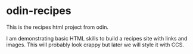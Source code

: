 # odin-recipes

This is the recipes html project from odin. 

I am demonstrating basic HTML skills to build a recipes site with links and images.
This will probably look crappy but later we will style it with CCS.
